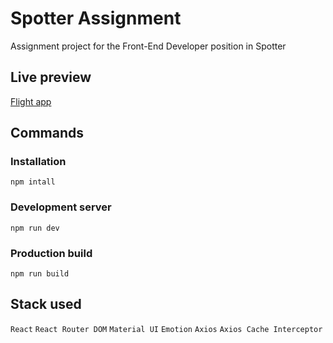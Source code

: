 # Spotter Assignment

Assignment project for the Front-End Developer position in Spotter

## Live preview

[Flight app](https://flights-app-assignment.netlify.app)

## Commands

### Installation

`npm intall`

### Development server

`npm run dev`

### Production build

`npm run build`

## Stack used

`React`
`React Router DOM`
`Material UI`
`Emotion`
`Axios`
`Axios Cache Interceptor`